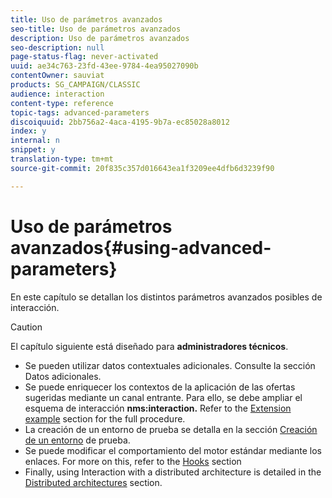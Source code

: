 ```yaml
---
title: Uso de parámetros avanzados
seo-title: Uso de parámetros avanzados
description: Uso de parámetros avanzados
seo-description: null
page-status-flag: never-activated
uuid: ae34c763-23fd-43ee-9784-4ea95027090b
contentOwner: sauviat
products: SG_CAMPAIGN/CLASSIC
audience: interaction
content-type: reference
topic-tags: advanced-parameters
discoiquuid: 2bb756a2-4aca-4195-9b7a-ec85028a8012
index: y
internal: n
snippet: y
translation-type: tm+mt
source-git-commit: 20f835c357d016643ea1f3209ee4dfb6d3239f90

---
```



# Uso de parámetros avanzados{#using-advanced-parameters}

En este capítulo se detallan los distintos parámetros avanzados posibles de interacción.

>[!CAUTION]
>
>El capítulo siguiente está diseñado para **administradores técnicos**.

* Se pueden utilizar datos contextuales adicionales. Consulte la sección Datos [](../../interaction/using/additional-data.md) adicionales.
* Se puede enriquecer los contextos de la aplicación de las ofertas sugeridas mediante un canal entrante. Para ello, se debe ampliar el esquema de interacción **nms:interaction.** Refer to the [Extension example](../../interaction/using/extension-example.md) section for the full procedure.
* La creación de un entorno de prueba se detalla en la sección [Creación de un entorno](../../interaction/using/creating-a-test-environment.md) de prueba.
* Se puede modificar el comportamiento del motor estándar mediante los enlaces. For more on this, refer to the [Hooks](../../interaction/using/hooks.md) section
* Finally, using Interaction with a distributed architecture is detailed in the [Distributed architectures](../../interaction/using/distributed-architectures.md) section.

